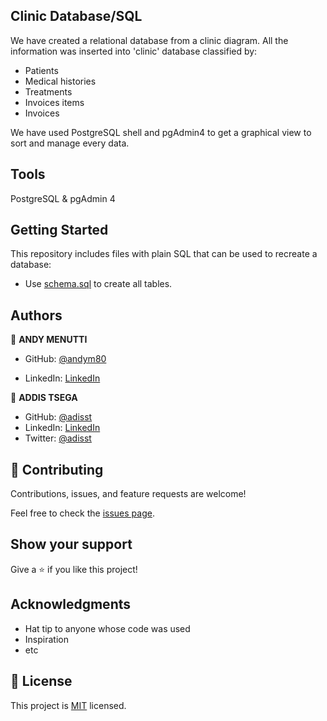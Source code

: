 ## Clinic Database/SQL
We have created a relational database from a clinic diagram.
All the information was inserted into 'clinic' database classified by:

- Patients
- Medical histories
- Treatments
- Invoices items
- Invoices

We have used PostgreSQL shell and pgAdmin4 to get a graphical view to sort and manage every data.

## Tools
PostgreSQL & pgAdmin 4


## Getting Started

This repository includes files with plain SQL that can be used to recreate a database:

- Use [schema.sql](./schema_based_on_diagram.sql) to create all tables.

## Authors

👤 **ANDY MENUTTI**

- GitHub: [@andym80](https://github.com/andym80)

- LinkedIn: [LinkedIn](https://linkedin.com/in/andres-menutti)

👤 **ADDIS TSEGA**

- GitHub: [@adisst](https://github.com/adisst)
- LinkedIn: [LinkedIn](https://www.linkedin.com/in/adiss-tsega-5b1b4b1b3/)
- Twitter: [@adisst](https://twitter.com/adisst)

## 🤝 Contributing

Contributions, issues, and feature requests are welcome!

Feel free to check the [issues page](../../issues/).

## Show your support

Give a ⭐️ if you like this project!

## Acknowledgments

- Hat tip to anyone whose code was used
- Inspiration
- etc

## 📝 License

This project is [MIT](./MIT.md) licensed.
